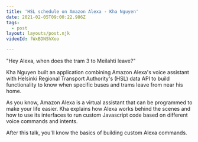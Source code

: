 ```yaml
---
title: 'HSL schedule on Amazon Alexa - Kha Nguyen'
date: 2021-02-05T09:00:22.986Z
tags:
  - post
layout: layouts/post.njk
videoId: fWxBDNShXoo

---
```


<!--- You can insert a short description here -->
"Hey Alexa, when does the tram 3 to Meilahti leave?"

Kha Nguyen built an application combining Amazon Alexa's voice assistant with Helsinki Regional Transport Authority's (HSL) data API to build functionality to know when specific buses and trams leave from near his home.

As you know, Amazon Alexa is a virtual assistant that can be programmed to make your life easier. Kha explains how Alexa works behind the scenes and how to use its interfaces to run custom Javascript code based on different voice commands and intents.

After this talk, you'll know the basics of building custom Alexa commands.